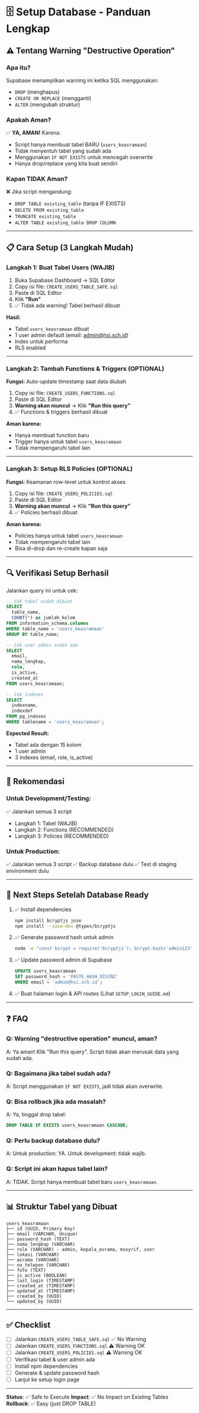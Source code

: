 # 🗄️ Setup Database - Panduan Lengkap

## ⚠️ Tentang Warning "Destructive Operation"

### **Apa itu?**
Supabase menampilkan warning ini ketika SQL menggunakan:
- `DROP` (menghapus)
- `CREATE OR REPLACE` (mengganti)
- `ALTER` (mengubah struktur)

### **Apakah Aman?**
✅ **YA, AMAN!** Karena:
- Script hanya membuat tabel BARU (`users_keasramaan`)
- Tidak menyentuh tabel yang sudah ada
- Menggunakan `IF NOT EXISTS` untuk mencegah overwrite
- Hanya drop/replace yang kita buat sendiri

### **Kapan TIDAK Aman?**
❌ Jika script mengandung:
- `DROP TABLE existing_table` (tanpa IF EXISTS)
- `DELETE FROM existing_table`
- `TRUNCATE existing_table`
- `ALTER TABLE existing_table DROP COLUMN`

---

## 📋 Cara Setup (3 Langkah Mudah)

### **Langkah 1: Buat Tabel Users (WAJIB)**

1. Buka Supabase Dashboard → SQL Editor
2. Copy isi file: `CREATE_USERS_TABLE_SAFE.sql`
3. Paste di SQL Editor
4. Klik **"Run"**
5. ✅ Tidak ada warning! Tabel berhasil dibuat

**Hasil:**
- Tabel `users_keasramaan` dibuat
- 1 user admin default (email: admin@hsi.sch.id)
- Index untuk performa
- RLS enabled

---

### **Langkah 2: Tambah Functions & Triggers (OPTIONAL)**

**Fungsi:** Auto-update timestamp saat data diubah

1. Copy isi file: `CREATE_USERS_FUNCTIONS.sql`
2. Paste di SQL Editor
3. **Warning akan muncul** → Klik **"Run this query"**
4. ✅ Functions & triggers berhasil dibuat

**Aman karena:**
- Hanya membuat function baru
- Trigger hanya untuk tabel `users_keasramaan`
- Tidak mempengaruhi tabel lain

---

### **Langkah 3: Setup RLS Policies (OPTIONAL)**

**Fungsi:** Keamanan row-level untuk kontrol akses

1. Copy isi file: `CREATE_USERS_POLICIES.sql`
2. Paste di SQL Editor
3. **Warning akan muncul** → Klik **"Run this query"**
4. ✅ Policies berhasil dibuat

**Aman karena:**
- Policies hanya untuk tabel `users_keasramaan`
- Tidak mempengaruhi tabel lain
- Bisa di-drop dan re-create kapan saja

---

## 🔍 Verifikasi Setup Berhasil

Jalankan query ini untuk cek:

```sql
-- Cek tabel sudah dibuat
SELECT 
  table_name, 
  COUNT(*) as jumlah_kolom
FROM information_schema.columns 
WHERE table_name = 'users_keasramaan'
GROUP BY table_name;

-- Cek user admin sudah ada
SELECT 
  email, 
  nama_lengkap, 
  role, 
  is_active,
  created_at
FROM users_keasramaan;

-- Cek indexes
SELECT 
  indexname, 
  indexdef
FROM pg_indexes 
WHERE tablename = 'users_keasramaan';
```

**Expected Result:**
- Tabel ada dengan 15 kolom
- 1 user admin
- 3 indexes (email, role, is_active)

---

## 🎯 Rekomendasi

### **Untuk Development/Testing:**
✅ Jalankan semua 3 script
- Langkah 1: Tabel (WAJIB)
- Langkah 2: Functions (RECOMMENDED)
- Langkah 3: Policies (RECOMMENDED)

### **Untuk Production:**
✅ Jalankan semua 3 script
✅ Backup database dulu
✅ Test di staging environment dulu

---

## 🔐 Next Steps Setelah Database Ready

1. ✅ Install dependencies
   ```bash
   npm install bcryptjs jose
   npm install --save-dev @types/bcryptjs
   ```

2. ✅ Generate password hash untuk admin
   ```bash
   node -e "const bcrypt = require('bcryptjs'); bcrypt.hash('admin123', 10, (err, hash) => console.log(hash));"
   ```

3. ✅ Update password admin di Supabase
   ```sql
   UPDATE users_keasramaan 
   SET password_hash = 'PASTE_HASH_DISINI'
   WHERE email = 'admin@hsi.sch.id';
   ```

4. ✅ Buat halaman login & API routes
   (Lihat `SETUP_LOGIN_GUIDE.md`)

---

## ❓ FAQ

### **Q: Warning "destructive operation" muncul, aman?**
A: Ya aman! Klik "Run this query". Script tidak akan merusak data yang sudah ada.

### **Q: Bagaimana jika tabel sudah ada?**
A: Script menggunakan `IF NOT EXISTS`, jadi tidak akan overwrite.

### **Q: Bisa rollback jika ada masalah?**
A: Ya, tinggal drop tabel:
```sql
DROP TABLE IF EXISTS users_keasramaan CASCADE;
```

### **Q: Perlu backup database dulu?**
A: Untuk production: YA. Untuk development: tidak wajib.

### **Q: Script ini akan hapus tabel lain?**
A: TIDAK. Script hanya membuat tabel baru `users_keasramaan`.

---

## 📊 Struktur Tabel yang Dibuat

```
users_keasramaan
├── id (UUID, Primary Key)
├── email (VARCHAR, Unique)
├── password_hash (TEXT)
├── nama_lengkap (VARCHAR)
├── role (VARCHAR) - admin, kepala_asrama, musyrif, user
├── lokasi (VARCHAR)
├── asrama (VARCHAR)
├── no_telepon (VARCHAR)
├── foto (TEXT)
├── is_active (BOOLEAN)
├── last_login (TIMESTAMP)
├── created_at (TIMESTAMP)
├── updated_at (TIMESTAMP)
├── created_by (UUID)
└── updated_by (UUID)
```

---

## ✅ Checklist

- [ ] Jalankan `CREATE_USERS_TABLE_SAFE.sql` ✅ No Warning
- [ ] Jalankan `CREATE_USERS_FUNCTIONS.sql` ⚠️ Warning OK
- [ ] Jalankan `CREATE_USERS_POLICIES.sql` ⚠️ Warning OK
- [ ] Verifikasi tabel & user admin ada
- [ ] Install npm dependencies
- [ ] Generate & update password hash
- [ ] Lanjut ke setup login page

---

**Status**: ✅ Safe to Execute
**Impact**: ✅ No Impact on Existing Tables
**Rollback**: ✅ Easy (just DROP TABLE)
